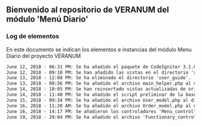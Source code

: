 ## Bienvenido al repositorio de VERANUM del módulo 'Menú Diario'



### Log de elementos

En este documento se indican los elementos e instancias del módulo Menu Diario del proyecto VERANUM

```markdown
June 12, 2018 - 06:31 PM: Se ha añadido el paquete de CodeIgniter 3.1.8.
June 12, 2018 - 09:10 PM: Se han añadido las vistas en el directorio 'application/views'.
June 13, 2018 - 12:08 PM: Se ha eliminado el directorio 'user_guide'.
June 13, 2018 - 08:56 PM: Se ha añadido el archivo main_helper.php al directorio 'application/helpers'.
June 14, 2018 - 10:05 PM: Se han reinsertado vistas actualizadas de origen externo.
June 14, 2018 - 11:40 PM: Se ha añadido el script preliminar de la base de datos.
June 15, 2018 - 09:34 PM: Se ha añadido el archivo User_model.php al directorio 'applicacion/models'
June 16, 2018 - 11:20 AM: Se ha añadido el archivo Order_model.php al directorio 'application/models'.
June 16, 2018 - 14:17 PM: Se añadieron los controladores 'Menu_controller' y 'Order_controller'.
June 19, 2018 - 20:04 PM: Se ha añadido el archivo 'Functionary_controller' al directorio 'aplication/controllers'.
